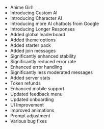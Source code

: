 - Anime Girl!
- Introducing Custom AI
- Introducing Character AI
- Introducing more AI chatbots from Google
- Introducing Longer Responses
- Added global leaderboard
- Added theme options
- Added starter pack
- Added join messages
- Significantly enhanced stability
- Significantly reduced error rate
- Enhanced error handling
- Significantly less moderated messages
- Added server stats
- Token refunds
- Enhanced mobile support
- Updated feedback menu
- Updated onboarding
- UI Improvement
- Improved animations
- Prompt adjustment
- Various bug fixes
